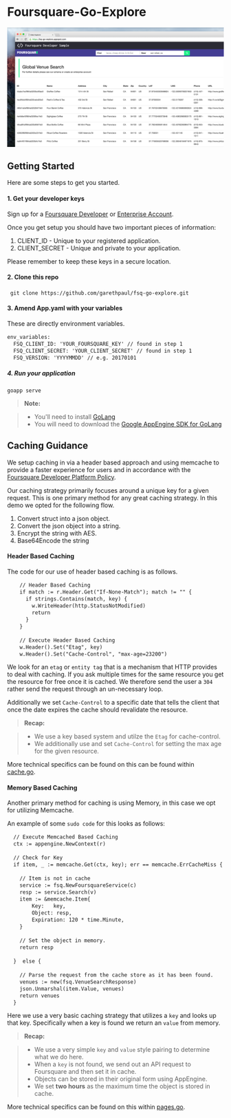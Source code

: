Foursquare-Go-Explore
===================

![Screenshot](https://raw.githubusercontent.com/garethpaul/fsq-go-explore/master/static/images/screen.png)

Getting Started
----------
Here are some steps to get you started.

#### 1. Get your developer keys

Sign up for a <a href="https://developer.foursquare.com">Foursquare Developer</a> or <a href="https://enterprise.foursquare.com/contact-us">Enterprise Account</a>.

Once you get setup you should  have two important pieces of information:

1. CLIENT_ID - Unique to your registered application.
2. CLIENT_SECRET - Unique and private to your application.

Please remember to keep these keys in a secure location.


#### 2. Clone this repo

``` git clone https://github.com/garethpaul/fsq-go-explore.git```

#### 3. Amend App.yaml with your variables

These are directly environment variables.

```
env_variables:
  FSQ_CLIENT_ID: 'YOUR_FOURSQUARE_KEY' // found in step 1
  FSQ_CLIENT_SECRET: 'YOUR_CLIENT_SECRET' // found in step 1
  FSQ_VERSION: 'YYYYMMDD' // e.g. 20170101
```

##### 4. Run your application

```
goapp serve
```

> **Note:**

> - You'll need to install [GoLang](https://golang.org/doc/install)
> - You will need to download the [Google AppEngine SDK for GoLang](https://cloud.google.com/appengine/docs/go/download)


Caching Guidance
----------
We setup caching in via a header based approach and using memcache to provide a faster experience for users and in accordance with the [Foursquare Developer Platform Policy](https://foursquare.com/legal/api/platformpolicy).

Our caching strategy primarily focuses around a unique key for a given request. This is one primary method for any great caching strategy.  In this demo we opted for the following flow.

1. Convert struct into a json object.
2. Convert the json object into a string.
3. Encrypt the string with AES.
4. Base64Encode the string


#### Header Based Caching
The code for our use of header based caching is as follows.

```
    // Header Based Caching
    if match := r.Header.Get("If-None-Match"); match != "" {
      if strings.Contains(match, key) {
        w.WriteHeader(http.StatusNotModified)
        return
      }
    }

    // Execute Header Based Caching
    w.Header().Set("Etag", key)
    w.Header().Set("Cache-Control", "max-age=23200")
```

We look for an `etag` or `entity tag` that is a mechanism that HTTP provides to deal with caching. If you ask multiple times for the same resource you get the resource for free once it is cached. We therefore send the user a `304` rather send the request through an un-necessary loop.

Additionally we set `Cache-Control` to a specific date that tells the client that once the date expires the cache should revalidate the resource.

> **Recap:**

> - We use a key based system and utilze the `Etag` for cache-control.
> - We additionally use and set `Cache-Control` for setting the max age for the given resource.


More technical specifics can be found on this can be found within [cache.go](https://github.com/garethpaul/fsq-go-explore/blob/master/cache.go).

#### Memory Based Caching

Another primary method for caching is using Memory, in this case we opt for utilizing Memcache.

An example of some `sudo code` for this looks as follows:

```
  // Execute Memcached Based Caching
  ctx := appengine.NewContext(r)

  // Check for Key
  if item, _ := memcache.Get(ctx, key); err == memcache.ErrCacheMiss {

  	// Item is not in cache
  	service := fsq.NewFoursquareService(c)
  	resp := service.Search(v)
  	item := &memcache.Item{
  		Key:   key,
  		Object: resp,
  		Expiration: 120 * time.Minute,
  	}

  	// Set the object in memory.
	return resp

  }  else {

  	// Parse the request from the cache store as it has been found.
  	venues := new(fsq.VenueSearchResponse)
  	json.Unmarshal(item.Value, venues)
	return venues
  }
```

Here we use a very basic caching strategy that utilizes a `key` and looks up that key. Specifically when a key is found we return an `value` from memory.

> **Recap:**

> - We use a very simple `key` and `value` style pairing to determine what we do here.
> - When a `key` is not found, we send out an API request to Foursquare and then set it in cache.
> - Objects can be stored in their original form using AppEngine.
> - We set **two hours** as the maximum time the object is stored in cache.

More technical specifics can be found on this within [pages.go](https://github.com/garethpaul/fsq-go-explore/blob/master/pags.go). 

